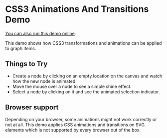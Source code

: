 <!--
 //////////////////////////////////////////////////////////////////////////////
 // @license
 // This demo file is part of yFiles for HTML 2.3.0.3.
 // Use is subject to license terms.
 //
 // Copyright (c) 2000-2020 by yWorks GmbH, Vor dem Kreuzberg 28,
 // 72070 Tuebingen, Germany. All rights reserved.
 //
 //////////////////////////////////////////////////////////////////////////////
-->
# CSS3 Animations And Transitions Demo

[You can also run this demo online](https://live.yworks.com/demos/style/css3animationsandtransitions/index.html).

This demo shows how CSS3 transformations and animations can be applied to graph items.

## Things to Try

- Create a node by clicking on an empty location on the canvas and watch how the new node is animated.
- Move the mouse over a node to see a simple shine effect.
- Select a node by clicking on it and see the animated selection indicator.

## Browser support

Depending on your browser, some animations might not work correctly or not at all. This demo applies CSS animations and transitions on SVG elements which is not supported by every browser out of the box.
